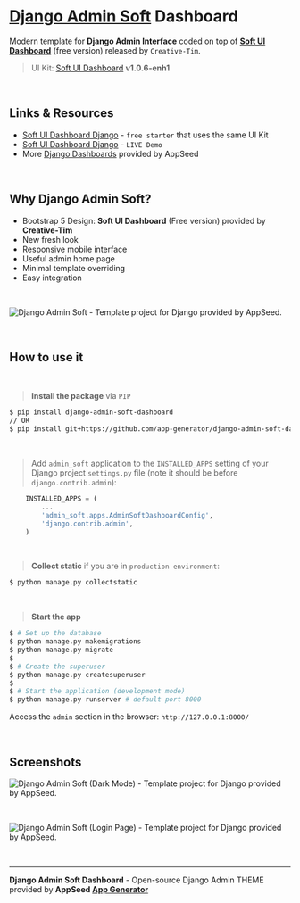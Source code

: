 # [Django Admin Soft](https://pypi.org/project/django-admin-soft-dashboard/) Dashboard

Modern template for **Django Admin Interface** coded on top of **[Soft UI Dashboard](https://www.creative-tim.com/product/soft-ui-dashboard?AFFILIATE=128200)** (free version) released by `Creative-Tim`.

> UI Kit: [Soft UI Dashboard](https://github.com/app-generator/ct-soft-ui-dashboard-enh) **v1.0.6-enh1**

<br>

## **Links & Resources**

- [Soft UI Dashboard Django](https://appseed.us/product/soft-ui-dashboard/django/) - `free starter` that uses the same UI Kit
- [Soft UI Dashboard Django](https://django-soft-ui-dashboard.appseed-srv1.com/) - `LIVE Demo`
- More [Django Dashboards](https://appseed.us/admin-dashboards/django) provided by AppSeed 

<br />

## Why Django Admin Soft?

- Bootstrap 5 Design: **Soft UI Dashboard** (Free version) provided by **Creative-Tim**
- New fresh look
- Responsive mobile interface
- Useful admin home page
- Minimal template overriding
- Easy integration

<br />

![Django Admin Soft - Template project for Django provided by AppSeed.](https://user-images.githubusercontent.com/51070104/192209346-32d797c6-71b2-4b15-9910-a05af3ce4f86.jpg)

<br>

## How to use it

<br />

> **Install the package** via `PIP` 

```bash
$ pip install django-admin-soft-dashboard
// OR
$ pip install git+https://github.com/app-generator/django-admin-soft-dashboard.git
```

<br />

> Add `admin_soft` application to the `INSTALLED_APPS` setting of your Django project `settings.py` file (note it should be before `django.contrib.admin`):

```python
    INSTALLED_APPS = (
        ...
        'admin_soft.apps.AdminSoftDashboardConfig',
        'django.contrib.admin',
    )
```

<br />

> **Collect static** if you are in `production environment`:

```bash
$ python manage.py collectstatic
```

<br />

> **Start the app**

```bash
$ # Set up the database
$ python manage.py makemigrations
$ python manage.py migrate
$
$ # Create the superuser
$ python manage.py createsuperuser
$
$ # Start the application (development mode)
$ python manage.py runserver # default port 8000
```

Access the `admin` section in the browser: `http://127.0.0.1:8000/`

<br />

## Screenshots

![Django Admin Soft (Dark Mode) - Template project for Django provided by AppSeed.](https://user-images.githubusercontent.com/51070104/192209421-c71ebb42-7851-47eb-9942-6054e2010b82.jpg)

<br />

![Django Admin Soft (Login Page) - Template project for Django provided by AppSeed.](https://user-images.githubusercontent.com/51070104/192209441-2182d38f-814e-4123-ad54-7c3b580198fe.jpg) 

<br />

---
**Django Admin Soft Dashboard** - Open-source Django Admin THEME provided by **AppSeed [App Generator](https://appseed.us/)**
